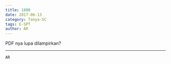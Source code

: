 ```yaml
---
title: 1800
date: 2017-06-13
category: Tanya-SC
tags: E-SPT
author: AR
---
```


PDF nya lupa dilampirkan?

---



`AR`
